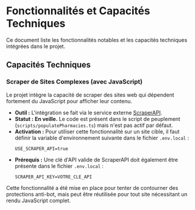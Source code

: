 # Fonctionnalités et Capacités Techniques

Ce document liste les fonctionnalités notables et les capacités techniques intégrées dans le projet.

## Capacités Techniques

### Scraper de Sites Complexes (avec JavaScript)

Le projet intègre la capacité de scraper des sites web qui dépendent fortement du JavaScript pour afficher leur contenu.

- **Outil :** L'intégration se fait via le service externe [ScraperAPI](https://www.scraperapi.com/).
- **Statut :** **En veille.** Le code est présent dans le script de peuplement (`scripts/populatePharmacies.ts`) mais n'est pas actif par défaut.
- **Activation :** Pour utiliser cette fonctionnalité sur un site cible, il faut définir la variable d'environnement suivante dans le fichier `.env.local` :
  ```
  USE_SCRAPER_API=true
  ```
- **Prérequis :** Une clé d'API valide de ScraperAPI doit également être présente dans le fichier `.env.local` :
  ```
  SCRAPER_API_KEY=VOTRE_CLE_API
  ```

Cette fonctionnalité a été mise en place pour tenter de contourner des protections anti-bot, mais peut être réutilisée pour tout site nécessitant un rendu JavaScript complet.
